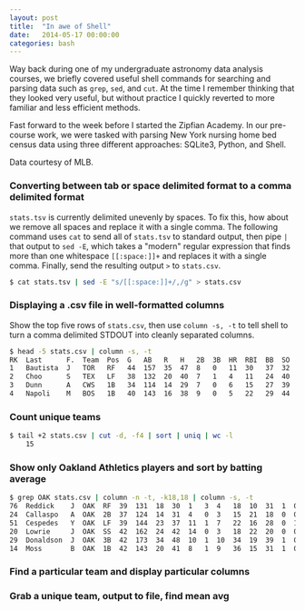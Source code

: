 ```yaml
---
layout: post
title:  "In awe of Shell"
date:   2014-05-17 00:00:00
categories: bash 
---
```


Way back during one of my undergraduate astronomy data analysis courses, we briefly covered useful shell commands for searching and parsing data such as `grep`, `sed`, and `cut`. At the time I remember thinking that they looked very useful, but without practice I quickly reverted to more familiar and less efficient methods.

Fast forward to the week before I started the Zipfian Academy. In our pre-course work, we were tasked with parsing New York nursing home bed census data using three different approaches: SQLite3, Python, and Shell.

Data courtesy of MLB.

### Converting between tab or space delimited format to a comma delimited format

`stats.tsv` is currently delimited unevenly by spaces. To fix this, how about we remove all spaces and replace it with a single comma. The following command uses `cat` to send all of `stats.tsv` to standard output, then pipe `|` that output to `sed -E`, which takes a "modern" regular expression that finds more than one whitespace `[[:space:]]+` and replaces it with a single comma. Finally, send the resulting output `>` to `stats.csv`.

```bash
$ cat stats.tsv | sed -E "s/[[:space:]]+/,/g" > stats.csv
```

### Displaying a .csv file in well-formatted columns

Show the top five rows of `stats.csv`, then use `column -s, -t` to tell shell to turn a comma delimited STDOUT into cleanly separated columns.

```bash
$ head -5 stats.csv | column -s, -t
RK  Last      F.  Team  Pos  G   AB   R   H   2B  3B  HR  RBI  BB  SO  SB  CS  AVG   OBP   SLG   OPS
1   Bautista  J   TOR   RF   44  157  35  47  8   0   11  30   37  32  1   1   .299  .437  .561  .997
2   Choo      S   TEX   LF   38  132  20  40  7   1   4   11   24  40  3   2   .303  .427  .462  .889
3   Dunn      A   CWS   1B   34  114  14  29  7   0   6   15   27  39  1   0   .254  .399  .474  .872
4   Napoli    M   BOS   1B   40  143  16  38  9   0   5   22   29  44  0   1   .266  .397  .434  .830
```

### Count unique teams

```bash
$ tail +2 stats.csv | cut -d, -f4 | sort | uniq | wc -l
    15
```

### Show only Oakland Athletics players and sort by batting average

```bash
$ grep OAK stats.csv | column -n -t, -k18,18 | column -s, -t
76  Reddick    J  OAK  RF  39  131  18  30  1   3  4   18  10  31  1  0  .229  .289  .374  .663
24  Callaspo   A  OAK  2B  37  124  14  31  4   0  3   15  21  18  0  0  .250  .359  .355  .713
51  Cespedes   Y  OAK  LF  39  144  23  37  11  1  7   22  16  28  0  1  .257  .329  .493  .822
20  Lowrie     J  OAK  SS  42  162  24  42  14  0  3   18  22  20  0  0  .259  .360  .401  .761
29  Donaldson  J  OAK  3B  42  173  34  48  10  1  10  34  19  39  1  0  .277  .351  .520  .871
14  Moss       B  OAK  1B  42  143  20  41  8   1  9   36  15  31  1  0  .287  .372  .545  .917
``` 

### Find a particular team and display particular columns

### Grab a unique team, output to file, find mean avg
